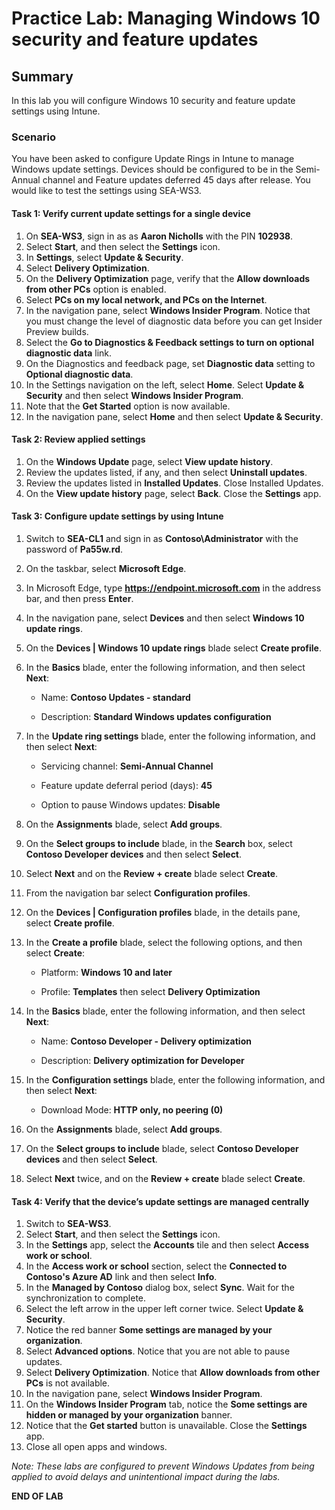 # Practice Lab: Managing Windows 10 security and feature updates

## Summary

In this lab you will configure Windows 10 security and feature update settings using Intune.

### Scenario

You have been asked to configure Update Rings in Intune to manage Windows update settings. Devices should be configured to be in the Semi-Annual channel and Feature updates deferred 45 days after release. You would like to test the settings using SEA-WS3. 

#### Task 1: Verify current update settings for a single device

1. On **SEA-WS3**, sign in as as **Aaron Nicholls** with the PIN **102938**. 
2. Select **Start**, and then select the **Settings** icon.
3. In **Settings**, select **Update & Security**.
4. Select **Delivery Optimization**.
5. On the **Delivery Optimization** page, verify that the **Allow downloads from other PCs** option is enabled.
6. Select **PCs on my local network, and PCs on the Internet**.
7. In the navigation pane, select **Windows Insider Program**. Notice that you must change the level of diagnostic data before you can get Insider Preview builds. 
8. Select the **Go to Diagnostics & Feedback settings to turn on optional diagnostic data** link. 
9. On the Diagnostics and feedback page, set **Diagnostic data** setting to **Optional diagnostic data**. 
10. In the Settings navigation on the left, select **Home**. Select **Update & Security** and then select **Windows Insider Program**. 
11. Note that the **Get Started** option is now available.
12. In the navigation pane, select **Home** and then select **Update & Security**.

#### Task 2: Review applied settings

1. On the **Windows Update** page, select **View update history**.
2. Review the updates listed, if any, and then select **Uninstall updates**. 
3. Review the updates listed in **Installed Updates**. Close Installed Updates.
4. On the **View update history** page, select **Back**. Close the **Settings** app.

#### Task 3: Configure update settings by using Intune

1. Switch to **SEA-CL1** and sign in as **Contoso\Administrator** with the password of **Pa55w.rd**.
2. On the taskbar, select **Microsoft Edge**. 
3. In Microsoft Edge, type **https://endpoint.microsoft.com** in the address bar, and then press **Enter**.
4. In the navigation pane, select **Devices** and then select **Windows 10 update rings**.
5. On the **Devices | Windows 10 update rings** blade select **Create profile**.
6. In the **Basics** blade, enter the following information, and then select **Next**:

   -   Name: **Contoso Updates - standard**

   -   Description: **Standard Windows updates configuration** 

7. In the **Update ring settings** blade, enter the following information, and then select **Next**:

   -   Servicing channel: **Semi-Annual Channel**

   -   Feature update deferral period \(days\): **45**

   -   Option to pause Windows updates: **Disable**

8. On the **Assignments** blade, select **Add groups**. 
9. On the **Select groups to include** blade, in the **Search** box, select **Contoso Developer devices** and then select **Select**.
10. Select **Next** and on the **Review + create** blade select **Create**.
11. From the navigation bar select **Configuration profiles**.
12. On the **Devices | Configuration profiles** blade, in the details pane, select **Create profile**.
13. In the **Create a profile** blade, select the following options, and then select **Create**:

    -   Platform: **Windows 10 and later**

    -   Profile: **Templates** then select **Delivery Optimization**

14. In the **Basics** blade, enter the following information, and then select **Next**:

    -   Name: **Contoso Developer - Delivery optimization**

    -   Description: **Delivery optimization for Developer**

15. In the **Configuration settings** blade, enter the following information, and then select **Next**:

    -   Download Mode: **HTTP only, no peering \(0\)**

16. On the **Assignments** blade, select **Add groups**. 
17. On the **Select groups to include** blade, select **Contoso Developer devices** and then select **Select**.
18. Select **Next** twice, and on the **Review + create** blade select **Create**.

#### Task 4: Verify that the device’s update settings are managed centrally

1. Switch to **SEA-WS3**.
2. Select **Start**, and then select the **Settings** icon.
3. In the **Settings** app, select the **Accounts** tile and then select **Access work or school**.
4. In the **Access work or school** section, select the **Connected to Contoso's Azure AD** link and then select **Info**.
5. In the **Managed by Contoso** dialog box, select **Sync**. Wait for the synchronization to complete. 
6. Select the left arrow in the upper left corner twice. Select **Update & Security**.
7. Notice the red banner **Some settings are managed by your organization**. 
8. Select **Advanced options**. Notice that you are not able to pause updates.
9. Select **Delivery Optimization**. Notice that **Allow downloads from other PCs** is not available.
10. In the navigation pane, select **Windows Insider Program**.
11. On the **Windows Insider Program** tab, notice the **Some settings are hidden or managed by your organization** banner.
12. Notice that the **Get started** button is unavailable. Close the **Settings** app.
13. Close all open apps and windows.

_Note: These labs are configured to prevent Windows Updates from being applied to avoid delays and unintentional impact during the labs._

**END OF LAB**